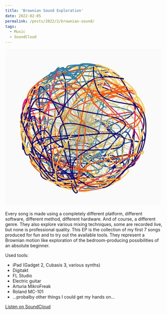 ```yaml
---
title: 'Brownian Sound Exploration'
date: 2022-02-05
permalink: /posts/2022/2/brownian-sound/
tags:
  - Music
  - SoundCloud
---
```


![InSilicoSound](/images/brownian_exploration.jpg)

Every song is made using a completely different platform, different software, different method, different hardware. And of course, a different genre. They also explore various mixing techniques, some are recorded live, but none is professional quality.
This EP is the collection of my first 7 songs produced for fun and to try out the available tools. They represent a Brownian motion like exploration of the bedroom-producing possibilities of an absolute beginner.

Used tools:
* iPad (Gadget 2, Cubasis 3, various synths)
* Digitakt
* FL Studio
* Electric guitar
* Arturia MikroFreak
* Roland MC-101
* ...probalby other things I could get my hands on...

[Listen on SoundCloud](https://soundcloud.com/user-13008995/sets/brownian?utm_source=clipboard&utm_medium=text&utm_campaign=social_sharing)




